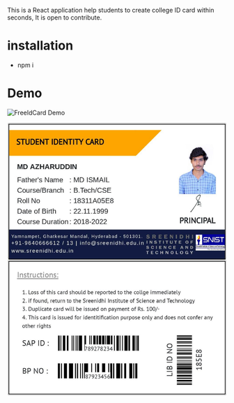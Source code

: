 This is a React application help students to create college ID card within seconds, It is open to contribute.
# installation
- npm i 
# Demo

![FreeIdCard Demo](public/Demo.gif)

![FreeIdCard Demo Card](demoCard.jpg)
